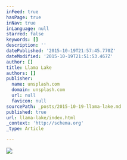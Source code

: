 ```yaml
---
inFeed: true
hasPage: true
inNav: true
inLanguage: null
starred: false
keywords: []
description: ''
datePublished: '2015-10-19T21:57:45.770Z'
dateModified: '2015-10-19T21:51:53.467Z'
author: []
title: Llama Lake
authors: []
publisher:
  name: unsplash.com
  domain: unsplash.com
  url: null
  favicon: null
sourcePath: _posts/2015-10-19-llama-lake.md
published: true
url: llama-lake/index.html
_context: 'http://schema.org'
_type: Article

---
```

![](https://images.unsplash.com/photo-1443479579455-1860f114bf77?fit=crop&fm=jpg&h=1000&q=80&w=1925)